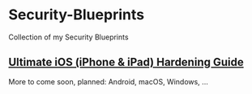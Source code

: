 # Security-Blueprints
Collection of my Security Blueprints

## [Ultimate iOS (iPhone & iPad) Hardening Guide](iOS-Hardening-Guide.md)

More to come soon, planned: Android, macOS, Windows, ...
